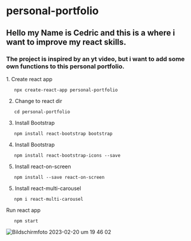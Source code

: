 # personal-portfolio

<h2>Hello my Name is Cedric and this is a where i want to improve my react skills.</h2>
<h3>The project is inspired by an yt video, but i want to add some own functions to this personal portfolio.</h3>
1. Create react app

```
   npx create-react-app personal-portfolio
```

2. Change to react dir

```
   cd personal-portfolio
```

3. Install Bootstrap

```
   npm install react-bootstrap bootstrap
```

4. Install Bootstrap

```
   npm install react-bootstrap-icons --save
```

5. Install react-on-screen

```
   npm install --save react-on-screen
```

5. Install react-multi-carousel

```
   npm i react-multi-carousel
```

Run react app

```
   npm start
```

![Bildschirm­foto 2023-02-20 um 19 46 02](https://user-images.githubusercontent.com/62056776/220180478-ba1e8718-f036-4e8a-ae71-7655fa7402c3.png)
